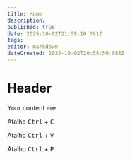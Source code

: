 ```yaml
---
title: Home
description: 
published: true
date: 2025-10-02T21:59:10.091Z
tags: 
editor: markdown
dateCreated: 2025-10-02T20:54:59.088Z
---
```


# Header
Your content ere

Atalho <kbd>Ctrl</kbd> + <kbd>C</kbd>

Atalho <kbd>Ctrl</kbd> + <kbd>V</kbd>


Atalho <kbd>Ctrl</kbd> + <kbd>P</kbd>